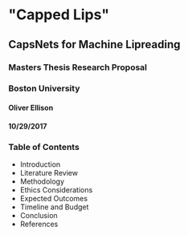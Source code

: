 


# "Capped Lips"
## CapsNets for Machine Lipreading 
### Masters Thesis Research Proposal
### Boston University
#### Oliver Ellison 
#### 10/29/2017


### Table of Contents

- Introduction
- Literature Review
- Methodology
- Ethics Considerations
- Expected Outcomes
- Timeline and Budget
- Conclusion
- References
